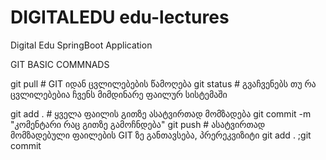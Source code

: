 # DIGITALEDU edu-lectures
Digital Edu SpringBoot Application

GIT BASIC COMMNADS

git pull # GIT იდან ცვლილებების წამოღება 
git status # გვაჩვენებს თუ რა ცვლილებებია ჩვენს მიმდინარე ფაილურ სისტემაში 

git add . # ყველა ფაილის გითზე ასატვირთად მომზადება 
git commit -m "კომენტარი რაც გითზე გამოჩნდება" 
git push # ასატვირთად მომზადებული ფაილების GIT ზე განთავსება, პრერეკვიზიტი git add . ;git commit
